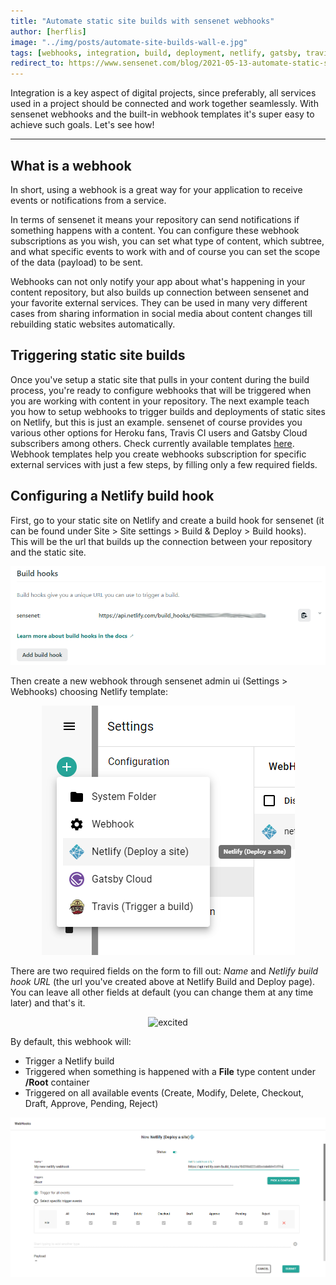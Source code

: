 ```yaml
---
title: "Automate static site builds with sensenet webhooks"
author: [herflis]
image: "../img/posts/automate-site-builds-wall-e.jpg"
tags: [webhooks, integration, build, deployment, netlify, gatsby, travis ci]
redirect_to: https://www.sensenet.com/blog/2021-05-13-automate-static-site-builds-with-sensenet-webhooks
---
```


Integration is a key aspect of digital projects, since preferably, all services used in a project should be connected and work together seamlessly. With sensenet webhooks and the built-in webhook templates it's super easy to achieve such goals. Let's see how!

---

## What is a webhook

In short, using a webhook is a great way for your application to receive events or notifications from a service.

In terms of sensenet it means your repository can send notifications if something happens with a content. You can configure these webhook subscriptions as you wish, you can set what type of content, which subtree, and what specific events to work with and of course you can set the scope of the data (payload) to be sent.

Webhooks can not only notify your app about what's happening in your content repository, but also builds up connection between sensenet and your favorite external services. They can be used in many very different cases from sharing information in social media about content changes till rebuilding static websites automatically.

## Triggering static site builds

Once you've setup a static site that pulls in your content during the build process, you're ready to configure webhooks that will be triggered when you are working with content in your repository. The next example teach you how to setup webhooks to trigger builds and deployments of static sites on Netlify, but this is just an example. sensenet of course provides you various other options for Heroku fans, Travis CI users and Gatsby Cloud subscribers among others. Check currently available templates [here](https://docs.sensenet.com/integrations/webhook). Webhook templates help you create webhooks subscription for specific external services with just a few steps, by filling only a few required fields.

## Configuring a Netlify build hook

First, go to your static site on Netlify and create a build hook for sensenet (it can be found under Site > Site settings > Build & Deploy > Build hooks). This will be the url that builds up the connection between your repository and the static site.

<p align="center">
<img src="/img/posts/netlify-build-hook.png" alt="Netlify build hook">
</p>

Then create a new webhook through sensenet admin ui (Settings > Webhooks) choosing Netlify template:

<p align="center">
<img src="/img/posts/netlify-webhook-template.png" alt="Netlify build hook">
</p>

There are two required fields on the form to fill out: *Name* and *Netlify build hook URL* (the url you've created above at Netlify Build and Deploy page). You can leave all other fields at default (you can change them at any time later) and that's it.

<p align="center">
<img src="/img/posts/excited.gif" alt="excited">
</p>

By default, this webhook will:

- Trigger a Netlify build
- Triggered when something is happened with a **File** type content under **/Root** container
- Triggered on all available events (Create, Modify, Delete, Checkout, Draft, Approve, Pending, Reject)

<p align="center">
<img src="/img/posts/new-netlify-webhook.png" alt="Netlify build hook">
</p>
